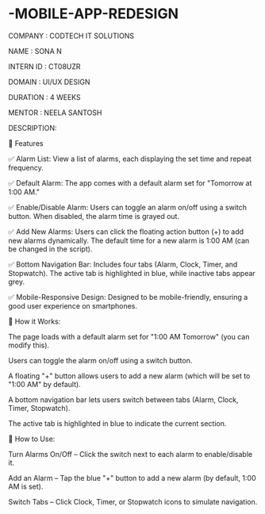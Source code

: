 # -MOBILE-APP-REDESIGN

COMPANY : CODTECH IT SOLUTIONS

NAME : SONA N

INTERN ID : CT08UZR

DOMAIN : UI/UX DESIGN

DURATION : 4 WEEKS

MENTOR : NEELA SANTOSH

DESCRIPTION:  

🔹 Features

            
✅ Alarm List: View a list of alarms, each displaying the set time and repeat frequency.

✅ Default Alarm: The app comes with a default alarm set for "Tomorrow at 1:00 AM."

✅ Enable/Disable Alarm: Users can toggle an alarm on/off using a switch button. When disabled, the alarm time is grayed out.

✅ Add New Alarms: Users can click the floating action button (+) to add new alarms dynamically. The default time for a new alarm is 1:00 AM (can be changed in the script).

✅ Bottom Navigation Bar: Includes four tabs (Alarm, Clock, Timer, and Stopwatch). The active tab is highlighted in blue, while inactive tabs appear grey.

✅ Mobile-Responsive Design: Designed to be mobile-friendly, ensuring a good user experience on smartphones.

📌 How it Works:


The page loads with a default alarm set for "1:00 AM Tomorrow" (you can modify this).

Users can toggle the alarm on/off using a switch button.

A floating "+" button allows users to add a new alarm (which will be set to "1:00 AM" by default).

A bottom navigation bar lets users switch between tabs (Alarm, Clock, Timer, Stopwatch).

The active tab is highlighted in blue to indicate the current section.


📜 How to Use:


Turn Alarms On/Off – Click the switch next to each alarm to enable/disable it.

Add an Alarm – Tap the blue "+" button to add a new alarm (by default, 1:00 AM is set).

Switch Tabs – Click Clock, Timer, or Stopwatch icons to simulate navigation.
